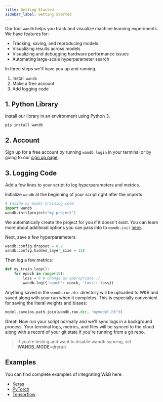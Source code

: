 ```yaml
---
title: Getting Started
sidebar_label: Getting Started
---
```


Our tool `wandb` helps you track and visualize machine learning experiments. We have features for:
- Tracking, saving, and reproducing models
- Visualizing results across models
- Visualizing and debugging hardware performance issues
- Automating large-scale hyperparameter search

In three steps we'll have you up and running.
1. Install `wandb`
2. Make a free account
3. Add logging code


## 1. Python Library
Install our library in an environment using Python 3.
```shell
pip install wandb
```

## 2. Account

Sign up for a free account by running `wandb login` in your terminal or by going to our [sign up page](https://app.wandb.ai/login?signup=true).

## 3. Logging Code
Add a few lines to your script to log hyperparameters and metrics.

Initialize `wandb` at the beginning of your script right after the imports.
```python
# Inside my model training code
import wandb
wandb.init(project="my-project")
```
We automatically create the project for you if it doesn't exist. You can learn more about additonal options you can pass into to `wandb.init` [here](configs).

Next, save a few hyperparameters:

```python
wandb.config.dropout = 0.2
wandb.config.hidden_layer_size = 128
```

Then log a few metrics:
```python
def my_train_loop():
    for epoch in range(10):
        loss = 0 # change as appropriate :)
        wandb.log({'epoch': epoch, 'loss': loss})
```

Anything saved in the `wandb.run.dir` directory will be uploaded to W&B and saved along with your run when it completes. This is especially convenient for saving the literal weights and biases:
```python
model.save(os.path.join(wandb.run.dir, "mymodel.h5"))
```

Great! Now run your script normally and we'll sync logs in a background process. Your terminal logs, metrics, and files will be synced to the cloud along with a record of your git state if you're running from a git repo.

> If you're testing and want to disable wandb syncing, set **WANDB_MODE**=dryrun

## Examples

You can find complete examples of integrating W&B here:

- [Keras](frameworks/keras-example)
- [PyTorch](frameworks/pytorch-example)
- [Tensorflow](frameworks/tensorflow-example)
